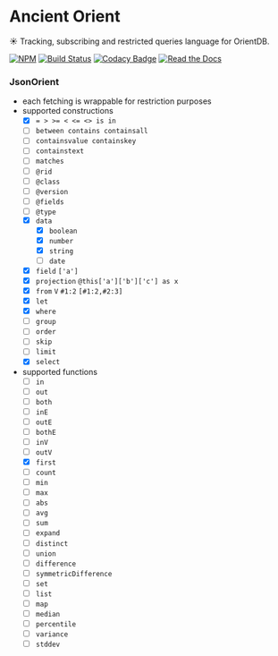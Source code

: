 # Ancient Orient

:sunny: Tracking, subscribing and restricted queries language for OrientDB.

[![NPM](https://img.shields.io/npm/v/ancient-orient.svg)](https://www.npmjs.com/package/ancient-orient)
[![Build Status](https://travis-ci.org/AncientSouls/Orient.svg?branch=master)](https://travis-ci.org/AncientSouls/Orient)
[![Codacy Badge](https://api.codacy.com/project/badge/Grade/59e712651c484fb2a179961c3ee9fc23)](https://www.codacy.com/app/ivansglazunov/Orient?utm_source=github.com&amp;utm_medium=referral&amp;utm_content=AncientSouls/Orient&amp;utm_campaign=Badge_Grade)
[![Read the Docs](https://img.shields.io/readthedocs/pip.svg)](https://ancientsouls.github.io/)

### JsonOrient

- each fetching is wrappable for restriction purposes
- supported constructions
  - [x] `= > >= < <= <> is in`
  - [ ] `between contains containsall`
  - [ ] `containsvalue containskey`
  - [ ] `containstext`
  - [ ] `matches`
  - [ ] `@rid`
  - [ ] `@class`
  - [ ] `@version`
  - [ ] `@fields`
  - [ ] `@type`
  - [x] `data`
    - [x] `boolean`
    - [x] `number`
    - [x] `string`
    - [ ] `date`
  - [x] `field` `['a']`
  - [x] `projection` `@this['a']['b']['c'] as x`
  - [x] `from` `V` `#1:2` `[#1:2,#2:3]`
  - [x] `let`
  - [x] `where`
  - [ ] `group`
  - [ ] `order`
  - [ ] `skip`
  - [ ] `limit`
  - [x] `select`
- supported functions
  - [ ] `in`
  - [ ] `out`
  - [ ] `both`
  - [ ] `inE`
  - [ ] `outE`
  - [ ] `bothE`
  - [ ] `inV`
  - [ ] `outV`
  - [x] `first`
  - [ ] `count`
  - [ ] `min`
  - [ ] `max`
  - [ ] `abs`
  - [ ] `avg`
  - [ ] `sum`
  - [ ] `expand`
  - [ ] `distinct`
  - [ ] `union`
  - [ ] `difference`
  - [ ] `symmetricDifference`
  - [ ] `set`
  - [ ] `list`
  - [ ] `map`
  - [ ] `median`
  - [ ] `percentile`
  - [ ] `variance`
  - [ ] `stddev`